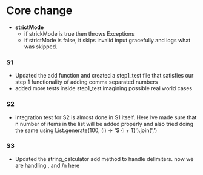 # Core change

- **strictMode**
    - if strickMode is true then throws Exceptions
    - if strictMode is false, it skips invalid input gracefully and logs what was skipped.

### S1

- Updated the add function and created a step1_test file that satisfies our step 1 functionality of
  adding comma separated numbers
- added more tests inside step1_test imagining possible real world cases

### S2

- integration test for S2 is almost done in S1 itself. Here Ive made sure that n number of items in
  the list will be added properly and also tried doing the same using List.generate(100, (i) => '$
  {i + 1}').join(',')

### S3

- Updated the string_calculator add method to handle delimiters. now we are handling , and /n here